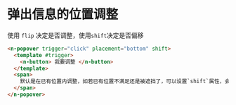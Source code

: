 # 弹出信息的位置调整

使用 `flip` 决定是否调整，使用`shift`决定是否偏移

```html
<n-popover trigger="click" placement="bottom" shift>
  <template #trigger>
    <n-button> 我要调整 </n-button>
  </template>
  <span>
    默认是在已有位置内调整，如若已有位置不满足还是被遮挡了，可以设置`shift`属性，会在同纬度进行适当偏移的。注意：如果弹出信息足够大，怎么偏移都是会被遮挡哦！注意：如果弹出信息足够大，怎么偏移都是会被遮挡哦！注意：如果弹出信息足够大，怎么偏移都是会被遮挡哦！
  </span>
</n-popover>
```
